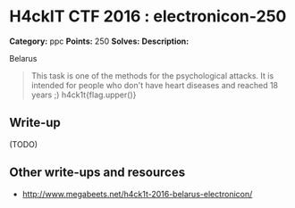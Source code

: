 # H4ckIT CTF 2016 : electronicon-250

**Category:** ppc
**Points:** 250
**Solves:**
**Description:**

Belarus

> This task is one of the methods for the psychological attacks. It is intended for people who don't have heart diseases and reached 18 years ;)  h4ck1t{flag.upper()}

## Write-up

(TODO)

## Other write-ups and resources

* http://www.megabeets.net/h4ck1t-2016-belarus-electronicon/
